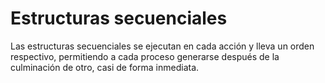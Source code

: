 # Estructuras secuenciales

Las estructuras secuenciales  se ejecutan en cada acción y lleva un orden respectivo, permitiendo a cada proceso generarse después de la culminación de otro, casi de forma inmediata.
